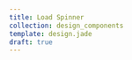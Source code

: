 ```yaml
---
title: Load Spinner
collection: design_components
template: design.jade
draft: true
---
```


<!-- Copyright AXA Versicherungen AG 2015 -->
